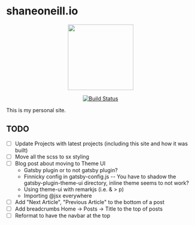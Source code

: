 # shaneoneill.io

<div align="center">
    <a href="https://shaneoneill.io">
        <img src="https://shaneoneill.io/photo.png" width="175">
    </a>
</div>

<div align="center">

[![Build Status](https://travis-ci.org/zeevosec/shaneoneill.io.svg?branch=master)](https://travis-ci.org/dwyl/learn-travis)

</div>

This is my personal site.

## TODO

- [ ] Update Projects with latest projects (including this site and how it was built)
- [ ] Move all the scss to sx styling
- [ ] Blog post about moving to Theme UI
  - Gatsby plugin or to not gatsby plugin?
  - Finnicky config in gatsby-config.js -- You have to shadow the gatsby-plugin-theme-ui directory, inline theme seems to not work?
  - Using theme-ui with remarkjs (i.e. & > p)
  - Importing @jsx everywhere
- [ ] Add "Next Article", "Previous Article" to the bottom of a post
- [ ] Add breadcrumbs Home -> Posts -> Title to the top of posts
- [ ] Reformat to have the navbar at the top
